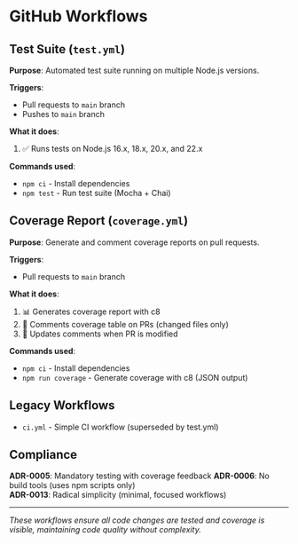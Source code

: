 # GitHub Workflows

## Test Suite (`test.yml`)

**Purpose**: Automated test suite running on multiple Node.js versions.

**Triggers**:
- Pull requests to `main` branch
- Pushes to `main` branch  

**What it does**:
1. ✅ Runs tests on Node.js 16.x, 18.x, 20.x, and 22.x

**Commands used**:
- `npm ci` - Install dependencies
- `npm test` - Run test suite (Mocha + Chai)

## Coverage Report (`coverage.yml`)

**Purpose**: Generate and comment coverage reports on pull requests.

**Triggers**:
- Pull requests to `main` branch

**What it does**:
1. 📊 Generates coverage report with c8
2. 💬 Comments coverage table on PRs (changed files only)
3. 🔄 Updates comments when PR is modified

**Commands used**:
- `npm ci` - Install dependencies
- `npm run coverage` - Generate coverage with c8 (JSON output)

## Legacy Workflows

- `ci.yml` - Simple CI workflow (superseded by test.yml)

## Compliance

**ADR-0005**: Mandatory testing with coverage feedback
**ADR-0006**: No build tools (uses npm scripts only)  
**ADR-0013**: Radical simplicity (minimal, focused workflows)

---

*These workflows ensure all code changes are tested and coverage is visible, maintaining code quality without complexity.*